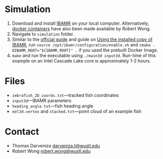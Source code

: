 # Simulation

1. Download and install [IBAMR](https://ibamr.github.io) on your local computer. Alternatively, [docker containers](https://hub.docker.com/repository/docker/d0ckaaa/ibamr) have also been made available by Robert Wong.
2. Navigate to `simulation` folder.
3. Similar to the [official guide](https://ibamr.github.io/linking) and guide on [Using the installed copy of IBAMR](https://github.com/ibamr/autoibamr?tab=readme-ov-file#using-the-installed-copy-of-ibamr), run `source /opt/ibamr/configuration/enable.sh` and `cmake -DIBAMR_ROOT="${IBAMR_ROOT}" .` if you used the prebuilt Docker Image.
4. `make` and run the executable using `./main3d input3d`. Run-time of this example on an Intel Cascade Lake core is approximately 1-2 hours.

# Files

- `zebrafish_2D_coords.txt`&mdash;tracked fish coordinates
- `input3d`&mdash;IBAMR parameters
- `heading_angle.txt`&mdash;fish heading angle
- `eel3d.vertex` and `stacked.txt`&mdash;point cloud of an example fish

# Contact

- Thomas Darveniza darveniza.t@wustl.edu
- Robert Wong robert.wong@wustl.edu
